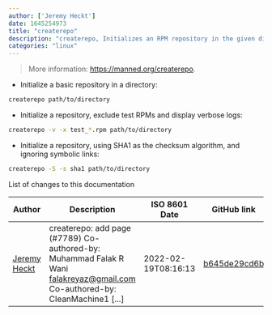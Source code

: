 ```yaml
---
author: ['Jeremy Heckt']
date: 1645254973
title: "createrepo"
description: "createrepo, Initializes an RPM repository in the given directory, including all XML and SQLite files."
categories: "linux"
---
```

> More information: <https://manned.org/createrepo>.

- Initialize a basic repository in a directory:

```bash
createrepo path/to/directory
```

- Initialize a repository, exclude test RPMs and display verbose logs:

```bash
createrepo -v -x test_*.rpm path/to/directory
```

- Initialize a repository, using SHA1 as the checksum algorithm, and ignoring symbolic links:

```bash
createrepo -S -s sha1 path/to/directory
```
List of changes to this documentation


Author | Description | ISO 8601 Date | GitHub link
------|-----|-----|-----
[Jeremy Heckt](mailto:turnipsoup@users.noreply.github.com) | createrepo: add page (#7789) Co-authored-by: Muhammad Falak R Wani <falakreyaz@gmail.com> Co-authored-by: CleanMachine1 [...] | 2022-02-19T08:16:13 | [b645de29cd6b](https://github.com/tldr-pages/tldr/commit/b645de29cd6bc4036414de23ad23958f51ff13d8)

